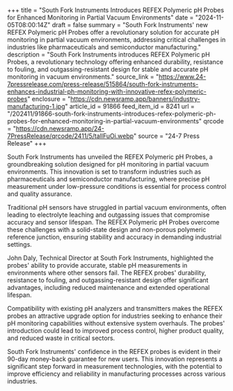 +++
title = "South Fork Instruments Introduces REFEX Polymeric pH Probes for Enhanced Monitoring in Partial Vacuum Environments"
date = "2024-11-05T08:00:14Z"
draft = false
summary = "South Fork Instruments' new REFEX Polymeric pH Probes offer a revolutionary solution for accurate pH monitoring in partial vacuum environments, addressing critical challenges in industries like pharmaceuticals and semiconductor manufacturing."
description = "South Fork Instruments introduces REFEX Polymeric pH Probes, a revolutionary technology offering enhanced durability, resistance to fouling, and outgassing-resistant design for stable and accurate pH monitoring in vacuum environments."
source_link = "https://www.24-7pressrelease.com/press-release/515864/south-fork-instruments-enhances-industrial-ph-monitoring-with-innovative-refex-polymeric-probes"
enclosure = "https://cdn.newsramp.app/banners/industry-manufacturing-1.jpg"
article_id = 91866
feed_item_id = 8241
url = "/202411/91866-south-fork-instruments-introduces-refex-polymeric-ph-probes-for-enhanced-monitoring-in-partial-vacuum-environments"
qrcode = "https://cdn.newsramp.app/24-7PressRelease/qrcode/2411/5/tallFuOi.webp"
source = "24-7 Press Release"
+++

<p>South Fork Instruments has unveiled the REFEX Polymeric pH Probes, a groundbreaking solution designed for pH monitoring in partial vacuum environments. This innovation is set to transform industries such as pharmaceuticals and semiconductor manufacturing, where precise pH measurement under low-pressure conditions is essential for process control and quality assurance.</p><p>Traditional pH sensors have struggled in partial vacuum environments, often leading to electrolyte leaching and outgassing issues that compromise accuracy and sensor lifespan. The REFEX Polymeric pH Probes overcome these challenges with a solid-state design and non-porous polymeric reference junction, ensuring stability and accuracy in demanding industrial settings.</p><p>John Daly, Technical Director at South Fork Instruments, highlighted the probes' ability to provide accurate, stable pH measurements in environments where other sensors fail. The REFEX probes' durability, resistance to fouling, and outgassing-resistant design offer significant advantages, including reduced maintenance and extended operational lifespan.</p><p>Compatibility with existing pH analyzers and transmitters makes the REFEX probes an attractive upgrade option for industries seeking to enhance their pH monitoring capabilities without extensive system overhauls. The probes' introduction could lead to improved process control, higher product quality, and reduced waste in critical sectors.</p><p>South Fork Instruments' confidence in the REFEX probes is evident in their 90-day money-back guarantee for new users. This innovation represents a significant step forward in measurement technologies, with the potential to improve efficiency and reliability in manufacturing processes across various industries.</p>